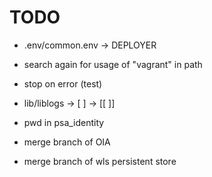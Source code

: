 TODO
====

- .env/common.env    -> DEPLOYER
- search again for usage of "vagrant" in path
- stop on error (test)
- lib/liblogs -> [ ] -> [[ ]]
- pwd in psa_identity

- merge branch of OIA
- merge branch of wls persistent store
